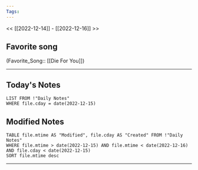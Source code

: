```yaml
---
Tags:
---
```

<< [[2022-12-14]] - [[2022-12-16]] >>
## Favorite song
(Favorite_Song:: [[Die For You]])
___
## Today's Notes
```dataview
LIST FROM !"Daily Notes"
WHERE file.cday = date(2022-12-15)
```
## Modified Notes
```dataview
TABLE file.mtime AS "Modified", file.cday AS "Created" FROM !"Daily Notes" 
WHERE file.mtime > date(2022-12-15) AND file.mtime < date(2022-12-16) AND file.cday < date(2022-12-15)
SORT file.mtime desc
```
___
